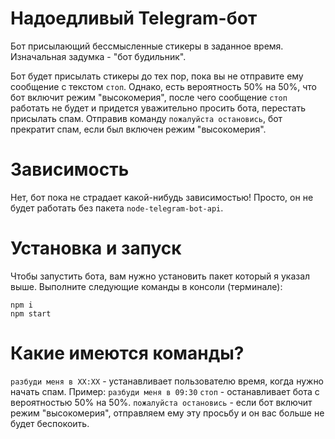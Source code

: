 # Надоедливый Telegram-бот

Бот присылающий бессмысленные стикеры в заданное время. Изначальная задумка - "бот будильник".

Бот будет присылать стикеры до тех пор, пока вы не отправите ему сообщение с текстом `стоп`. Однако, есть вероятность 50% на 50%, что бот включит режим "высокомерия", после чего сообщение `стоп` работать не будет и придется уважительно просить бота, перестать присылать спам. Отправив команду `пожалуйста остановись`, бот прекратит спам, если был включен режим "высокомерия".

# Зависимость
Нет, бот пока не страдает какой-нибудь зависимостью! Просто, он не будет работать без пакета `node-telegram-bot-api`.

# Установка и запуск
Чтобы запустить бота, вам нужно установить пакет который я указал выше. Выполните следующие команды в консоли (терминале):

```
npm i
npm start
```

# Какие имеются команды?
`разбуди меня в XX:XX` - устанавливает пользователю время, когда нужно начать спам. Пример: `разбуди меня в 09:30`
`стоп` - останавливает бота с вероятностью 50% на 50%.
`пожалуйста остановись` - если бот включит режим "высокомерия", отправляем ему эту просьбу и он вас больше не будет беспокоить.
